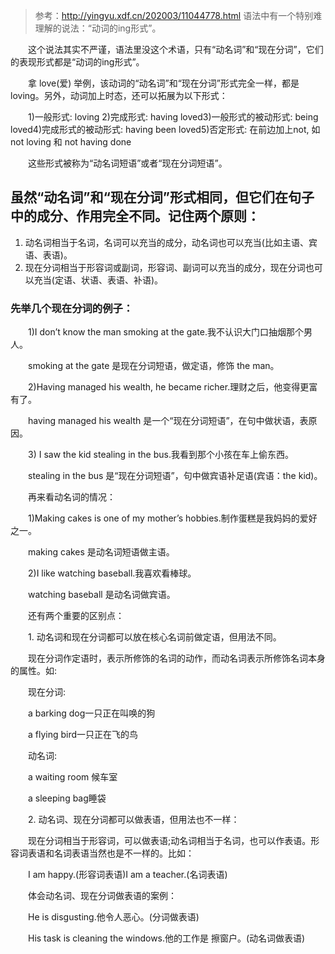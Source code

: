 > 参考：http://yingyu.xdf.cn/202003/11044778.html
语法中有一个特别难理解的说法：“动词的ing形式”。

　　这个说法其实不严谨，语法里没这个术语，只有“动名词”和“现在分词”，它们的表现形式都是“动词的ing形式”。

　　拿 love(爱) 举例，该动词的“动名词”和“现在分词”形式完全一样，都是 loving。另外，动词加上时态，还可以拓展为以下形式：

　　1)一般形式: loving 2)完成形式: having loved3)一般形式的被动形式: being loved4)完成形式的被动形式: having been loved5)否定形式: 在前边加上not, 如 not loving 和 not having done

　　这些形式被称为“动名词短语”或者“现在分词短语”。

## 虽然“动名词”和“现在分词”形式相同，但它们在句子中的成分、作用完全不同。记住两个原则：
1. 动名词相当于名词，名词可以充当的成分，动名词也可以充当(比如主语、宾语、表语)。
2. 现在分词相当于形容词或副词，形容词、副词可以充当的成分，现在分词也可以充当(定语、状语、表语、补语)。
### 先举几个现在分词的例子：

　　1)I don’t know the man smoking at the gate.我不认识大门口抽烟那个男人。

　　smoking at the gate 是现在分词短语，做定语，修饰 the man。

　　2)Having managed his wealth, he became richer.理财之后，他变得更富有了。

　　having managed his wealth 是一个“现在分词短语”，在句中做状语，表原因。

　　3) I saw the kid stealing in the bus.我看到那个小孩在车上偷东西。

　　stealing in the bus 是“现在分词短语”，句中做宾语补足语(宾语：the kid)。

　　再来看动名词的情况：

　　1)Making cakes is one of my mother’s hobbies.制作蛋糕是我妈妈的爱好之一。

　　making cakes 是动名词短语做主语。

　　2)I like watching baseball.我喜欢看棒球。

　　watching baseball 是动名词做宾语。

　　还有两个重要的区别点：

　　1. 动名词和现在分词都可以放在核心名词前做定语，但用法不同。

　　现在分词作定语时，表示所修饰的名词的动作，而动名词表示所修饰名词本身的属性。如:

　　现在分词:

　　a barking dog一只正在叫唤的狗

　　a flying bird一只正在飞的鸟

　　动名词:

　　a waiting room 候车室

　　a sleeping bag睡袋

　　2. 动名词、现在分词都可以做表语，但用法也不一样：

　　现在分词相当于形容词，可以做表语;动名词相当于名词，也可以作表语。形容词表语和名词表语当然也是不一样的。比如：

　　I am happy.(形容词表语)I am a teacher.(名词表语)

　　体会动名词、现在分词做表语的案例：

　　He is disgusting.他令人恶心。(分词做表语)

　　His task is cleaning the windows.他的工作是 擦窗户。(动名词做表语)